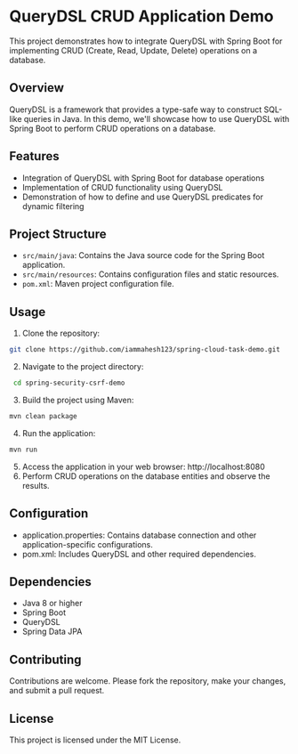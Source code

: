# QueryDSL CRUD Application Demo

This project demonstrates how to integrate QueryDSL with Spring Boot for implementing CRUD (Create, Read, Update, Delete) operations on a database.

## Overview

QueryDSL is a framework that provides a type-safe way to construct SQL-like queries in Java. In this demo, we'll showcase how to use QueryDSL with Spring Boot to perform CRUD operations on a database.

## Features

- Integration of QueryDSL with Spring Boot for database operations
- Implementation of CRUD functionality using QueryDSL
- Demonstration of how to define and use QueryDSL predicates for dynamic filtering

## Project Structure

- `src/main/java`: Contains the Java source code for the Spring Boot application.
- `src/main/resources`: Contains configuration files and static resources.
- `pom.xml`: Maven project configuration file.

## Usage

1. Clone the repository:

```bash
git clone https://github.com/iammahesh123/spring-cloud-task-demo.git
```
2. Navigate to the project directory:
 ```bash
  cd spring-security-csrf-demo
 ```
3. Build the project using Maven:
 ```bash
mvn clean package
 ```
4. Run the application:
```bash
mvn run
 ```
5. Access the application in your web browser: http://localhost:8080
6. Perform CRUD operations on the database entities and observe the results.
## Configuration
- application.properties: Contains database connection and other application-specific configurations.
- pom.xml: Includes QueryDSL and other required dependencies.
## Dependencies
- Java 8 or higher
- Spring Boot
- QueryDSL
- Spring Data JPA
## Contributing
Contributions are welcome. Please fork the repository, make your changes, and submit a pull request.

## License
This project is licensed under the MIT License.
